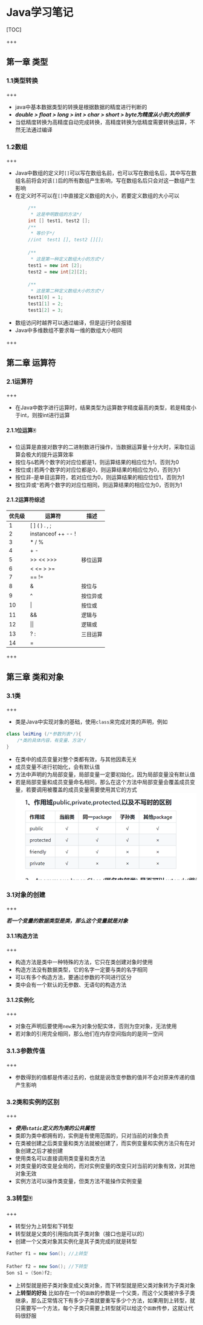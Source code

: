 # Java学习笔记

[TOC]



+++

## 第一章 类型

### 1.1类型转换

+++

+ java中基本数据类型的转换是根据数据的精度进行判断的
+ ***double > float > long > int > char > short > byte为精度从小到大的排序***
+ 当低精度转换为高精度自动完成转换，高精度转换为低精度需要转换运算，不然无法通过编译

### 1.2数组

+++

+ Java中数组的定义时`[]`可以写在数组名前，也可以写在数组名后，其中写在数组名前将会对该`[]`后的所有数组产生影响，写在数组名后只会对这一数组产生影响
+ 在定义时不可以在`[]`中直接定义数组的大小，若要定义数组的大小可以

```java
		/**
         * 这是申明数组的方法*/
        int [] test1, test2 [];
        /**
         * 等价于*/
        //int  test1 [], test2 [][];
        
        /**
         * 这是第一种定义数组大小的方式*/
        test1 = new int [2];
        test2 = new int[2][2];

        /**
         * 这是第二种定义数组大小的方式*/
        test1[0] = 1;
        test1[1] = 2;
        test1[2] = 3;
```

+ 数组访问时越界可以通过编译，但是运行时会报错
+ Java中多维数组不要求每一维的数组大小相同

+++

## 第二章 运算符

### 2.1运算符

+++

+ 在Java中数字进行运算时，结果类型为运算数字精度最高的类型，若是精度小于int，则按int进行运算

#### 2.1.1位运算:mahjong:

+ 位运算是直接对数字的二进制数进行操作，当数据运算量十分大时，采取位运算会极大的提升运算效率
+ 按位与`&`若两个数字的对应位都是1，则运算结果的相应位为1，否则为0
+ 按位或`|`若两个数字的对应位都是0，则运算结果的相应位为0，否则为1
+ 按位非`~`是单目运算符，若对应位为0，则运算结果的相应位位1，否则为1
+ 按位异或`^`若两个数字的对应位相同，则运算结果的相应位为0，否则为1

#### 2.1.2运算符综述

| 优先级 | 运算符                | 描述     |
| ------ | --------------------- | -------- |
| 1      | [ ]  ( )  .  ,   ;    |          |
| 2      | instanceof  ++  --  ! |          |
| 3      | *  /  %               |          |
| 4      | +  -                  |          |
| 5      | >>  <<  >>>           | 移位运算 |
| 6      | <  <=  >  >=          |          |
| 7      | ==  !=                |          |
| 8      | &                     | 按位与   |
| 9      | ^                     | 按位异或 |
| 10     | \|                    | 按位或   |
| 11     | &&                    | 逻辑与   |
| 12     | \|\|                  | 逻辑或   |
| 13     | ? :                   | 三目运算 |
| 14     | =                     |          |



+++

## 第三章 类和对象

### 3.1类

+++

+ 类是Java中实现对象的基础，使用`class`来完成对类的声明，例如

```java
class leiMing (/*参数列表*/){
    /*类的具体内容，有变量、方法*/
}
```

+ 在类中的成员变量对整个类都有效，与其他因素无关
+ 成员变量不进行初始化，会有默认值
+ 方法中声明的为局部变量，局部变量一定要初始化，因为局部变量没有默认值
+ 若是局部变量和成员变量命名相同，那么在这个方法中局部变量会覆盖成员变量，若要调用被覆盖的成员变量需要使用其它的方式
![Alt text](https://github.com/Bobbyyky/LearnNote/blob/master/-572fe30642e9c221.png)

### 3.1对象的创建

+++

***若一个变量的数据类型是类，那么这个变量就是对象***

#### 3.1.1构造方法

+++

+ 构造方法是类中一种特殊的方法，它只在类创建对象时使用
+ 构造方法没有数据类型，它的名字一定要与类的名字相同
+ 可以有多个构造方法，要通过参数的不同进行区分
+ 类中会有一个默认的无参数、无语句的构造方法

#### 3.1.2实例化

+++

+ 对象在声明后要使用`new`来为对象分配实体，否则为空对象，无法使用
+ 若对象的引用完全相同，那么他们在内存空间指向的是同一空间

### 3.1.3参数传值

+++

+ 参数得到的值都是传递过去的，也就是说改变参数的值并不会对原来传递的值产生影响

### 3.2类和实例的区别

+++

+ ***使用`static`定义的为类的公共属性***
+ 类即为类中都拥有的，实例是有使用范围的，只对当前的对象负责
+ 在类被创建之后类变量和类方法就被创建了，而实例变量和实例方法只有在对象创建之后才被创建
+ 使用类名可以直接调用类变量和类方法
+ 对类变量的改变是全局的，而对实例变量的改变只对当前的对象有效，对其他对象无效
+ 实例方法可以操作类变量，但类方法不能操作实例变量

### 3.3转型:mahjong:

+++

* 转型分为上转型和下转型
* 转型就是父类的引用指向其子类对象（接口也是可以的）
* 创建一个父类对象其实例化是其子类完成的就是转型

```java
Father f1 = new Son(); //上转型

Father f2 = new Son(); //下转型
Son s1 = (Son)f2; 
```

* 上转型就是把子类对象变成父类对象，而下转型就是把父类对象转为子类对象
* **上转型的好处**  比如存在一个的`函数`的参数是一个父类，而这个父类被许多子类继承，那么正常情况下有多少子类就要重写多少个方法，如果用到上转型，就只需要写一个方法，每个子类只需要上转型就可以给这个`函数`传参，这就让代码很舒服

